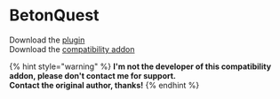 # BetonQuest

Download the [plugin](https://www.spigotmc.org/resources/betonquest.2117/)\
Download the [compatibility addon](https://www.spigotmc.org/resources/betonquest-itemsadder-addon.90933/)

{% hint style="warning" %}
**I'm not the developer of this compatibility addon, please don't contact me for support.** \
**Contact the original author, thanks!**
{% endhint %}
